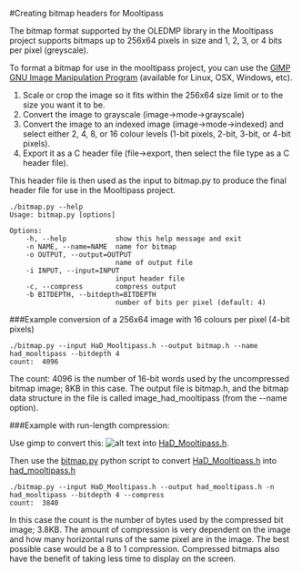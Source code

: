 #Creating bitmap headers for Mooltipass

The bitmap format supported by the OLEDMP library in the Mooltipass project supports bitmaps up to 256x64 pixels in size and 1, 2, 3, or 4 bits per pixel (greyscale).

To format a bitmap for use in the mooltipass project, you can use the <a href="http://www.gimp.org">GIMP GNU Image Manipulation Program</a> (available for Linux, OSX, Windows, etc).  

1. Scale or crop the image so it fits within the 256x64 size limit or to the size you want it to be.
2. Convert the image to grayscale (image->mode->grayscale)
3. Convert the image to an indexed image (image->mode->indexed) and select either 2, 4, 8, or 16 colour levels (1-bit pixels, 2-bit, 3-bit, or 4-bit pixels).  
4. Export it as a C header file (file->export, then select the file type as a C header file).

This header file is then used as the input to bitmap.py to produce the final header file for use in the Mooltipass project.

```
./bitmap.py --help
Usage: bitmap.py [options]

Options:
    -h, --help            show this help message and exit
    -n NAME, --name=NAME  name for bitmap
    -o OUTPUT, --output=OUTPUT
                          name of output file
    -i INPUT, --input=INPUT
                          input header file
    -c, --compress        compress output
    -b BITDEPTH, --bitdepth=BITDEPTH
                          number of bits per pixel (default: 4)
```

###Example conversion of a 256x64 image with 16 colours per pixel (4-bit pixels)
```
./bitmap.py --input HaD_Mooltipass.h --output bitmap.h --name had_mooltipass --bitdepth 4
count:  4096
```

The count: 4096 is the number of 16-bit words used by the uncompressed bitmap image; 8KB in this case. The output file is bitmap.h, and the bitmap data structure in the file is called image_had_mooltipass (from the --name option).

###Example with run-length compression:

Use gimp to convert this:
![alt text](https://github.com/harlequin-tech/mooltipass/raw/master/bitmaps/HaD_Mooltipass.png "Hackaday Mooltipass Logo") into [HaD_Mooltipass.h](https://github.com/harlequin-tech/mooltipass/blob/master/bitmaps/HaD_Mooltipass.h).

Then use the [bitmap.py](https://github.com/harlequin-tech/mooltipass/blob/master/bitmaps/bitmap.py) python script to convert [HaD_Mooltipass.h](https://github.com/harlequin-tech/mooltipass/blob/master/bitmaps/HaD_Mooltipass.h) into [had_mooltipass.h](https://github.com/harlequin-tech/mooltipass/blob/master/source_code/src/had_mooltipass.h)
```
./bitmap.py --input HaD_Mooltipass.h --output had_mooltipass.h -n had_mooltipass --bitdepth 4 --compress
count:  3840
```


In this case the count is the number of bytes used by the compressed bit image; 3.8KB. The amount of compression is very dependent on the image and how many horizontal runs of the same pixel are in the image. The best possible case would be a 8 to 1 compression. Compressed bitmaps also have the benefit of taking less time to display on the screen.
